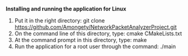 **Installing and running the application for Linux**
1) Put it in the right directory: git clone https://github.com/Amongety/NetworkPacketAnalyzerProject.git
2) On the command line of this directory, type: cmake CMakeLists.txt
3) At the command prompt in this directory, type: make
4) Run the application for a root user through the command: ./main
